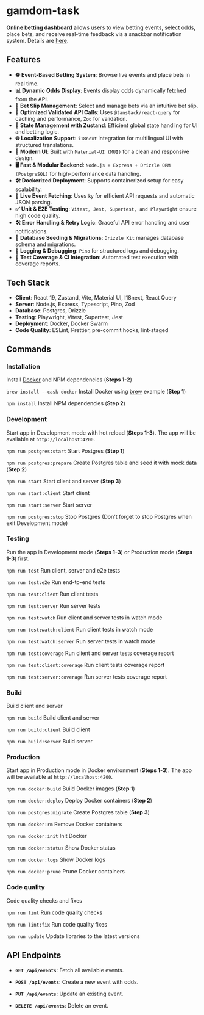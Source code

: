# gamdom-task

**Online betting dashboard** allows users to view betting events, select odds, place bets, and receive real-time feedback via a snackbar notification system.
Details are [here](full-stack-developer-homework-assignment.pdf).

## Features
- **⚽ Event-Based Betting System**: Browse live events and place bets in real time.
- **📊 Dynamic Odds Display**: Events display odds dynamically fetched from the API.
- **🎫 Bet Slip Management**: Select and manage bets via an intuitive bet slip.
- **🚀 Optimized Validated API Calls**: Uses `@tanstack/react-query` for caching and performance, `Zod` for validation.
- **🔄 State Management with Zustand**: Efficient global state handling for UI and betting logic.
- **🌐 Localization Support**: `i18next` integration for multilingual UI with structured translations.
- **🎨 Modern UI**: Built with `Material-UI (MUI)` for a clean and responsive design.
- **🖥️ Fast & Modular Backend**: `Node.js + Express + Drizzle ORM (PostgreSQL)` for high-performance data handling.
- **🛠️ Dockerized Deployment**: Supports containerized setup for easy scalability.
- **📡 Live Event Fetching**: Uses `ky` for efficient API requests and automatic JSON parsing.
- **✅ Unit & E2E Testing**: `Vitest, Jest, Supertest, and Playwright` ensure high code quality.
- **🛠️ Error Handling & Retry Logic**: Graceful API error handling and user notifications.
- **🧹 Database Seeding & Migrations**: `Drizzle Kit` manages database schema and migrations.
- **📜 Logging & Debugging**: `Pino` for structured logs and debugging.
- **🧪 Test Coverage & CI Integration**: Automated test execution with coverage reports.

## Tech Stack
- **Client**: React 19, Zustand, Vite, Material UI, I18next, React Query
- **Server**: Node.js, Express, Typescript, Pino, Zod
- **Database**: Postgres, Drizzle
- **Testing**: Playwright, Vitest, Supertest, Jest
- **Deployment**: Docker, Docker Swarm
- **Code Quality**: ESLint, Prettier, pre-commit hooks, lint-staged

## Commands

### Installation

Install [Docker](https://docs.docker.com/get-docker/) and NPM dependencies (**Steps 1-2**)

`brew install --cask docker` Install Docker using [brew](https://brew.sh/) example (**Step 1**)

`npm install` Install NPM dependencies (**Step 2**)

### Development

Start app in Development mode with hot reload (**Steps 1-3**).
The app will be available at `http://localhost:4200`.

`npm run postgres:start` Start Postgres (**Step 1**)

`npm run postgres:prepare` Create Postgres table and seed it with mock data (**Step 2**)

`npm run start` Start client and server (**Step 3**)

`npm run start:client` Start client

`npm run start:server` Start server

`npm run postgres:stop` Stop Postgres (Don't forget to stop Postgres when exit Development mode)

### Testing

Run the app in Development mode (**Steps 1-3**) or Production mode (**Steps 1-3**) first.

`npm run test` Run client, server and e2e tests

`npm run test:e2e` Run end-to-end tests

`npm run test:client` Run client tests

`npm run test:server` Run server tests

`npm run test:watch` Run client and server tests in watch mode

`npm run test:watch:client` Run client tests in watch mode

`npm run test:watch:server` Run server tests in watch mode

`npm run test:coverage` Run client and server tests coverage report

`npm run test:client:coverage` Run client tests coverage report

`npm run test:server:coverage` Run server tests coverage report

### Build

Build client and server

`npm run build` Build client and server

`npm run build:client` Build client

`npm run build:server` Build server

### Production

Start app in Production mode in Docker environment (**Steps 1-3**). 
The app will be available at `http://localhost:4200`.

`npm run docker:build` Build Docker images (**Step 1**)

`npm run docker:deploy` Deploy Docker containers (**Step 2**)

`npm run postgres:migrate` Create Postgres table (**Step 3**)

`npm run docker:rm` Remove Docker containers

`npm run docker:init` Init Docker

`npm run docker:status` Show Docker status

`npm run docker:logs` Show Docker logs

`npm run docker:prune` Prune Docker containers

### Code quality

Code quality checks and fixes

`npm run lint` Run code quality checks

`npm run lint:fix` Run code quality fixes

`npm run update` Update libraries to the latest versions

## API Endpoints

- **`GET /api/events`**: Fetch all available events.

- **`POST /api/events`**: Create a new event with odds.

- **`PUT /api/events`**: Update an existing event.

- **`DELETE /api/events`**: Delete an event.